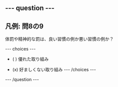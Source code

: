 --- question ---
---
凡例: 問8の9
---

体罰や精神的な罰は、良い習慣の例か悪い習慣の例か？

--- choices ---
- ( ) 優れた取り組み

- (x) 好ましくない取り組み --- /choices ---

--- /question ---
